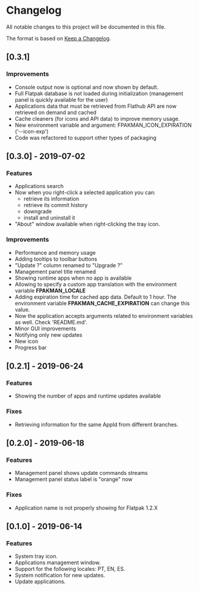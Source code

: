 # Changelog
All notable changes to this project will be documented in this file.


The format is based on [Keep a Changelog](https://keepachangelog.com/en/1.0.0/).

## [0.3.1]
### Improvements
- Console output now is optional and now shown by default.
- Full Flatpak database is not loaded during initialization (management panel is quickly available for the user)
- Applications data that must be retrieved from Flathub API are now retrieved on demand and cached
- Cache cleaners (for icons and API data) to improve memory usage.
- New environment variable and argument: FPAKMAN_ICON_EXPIRATION ('--icon-exp')
- Code was refactored to support other types of packaging

## [0.3.0] - 2019-07-02
### Features
- Applications search
- Now when you right-click a selected application you can:
    - retrieve its information
    - retrieve its commit history
    - downgrade
    - install and uninstall it
- "About" window available when right-clicking the tray icon.

### Improvements
- Performance and memory usage
- Adding tooltips to toolbar buttons
- "Update ?" column renamed to "Upgrade ?"
- Management panel title renamed
- Showing runtime apps when no app is available
- Allowing to specify a custom app translation with the environment variable **FPAKMAN_LOCALE**
- Adding expiration time for cached app data. Default to 1 hour. The environment variable **FPAKMAN_CACHE_EXPIRATION** can change this value.
- Now the application accepts arguments related to environment variables as well. Check 'README.md'.
- Minor GUI improvements
- Notifying only new updates
- New icon
- Progress bar

## [0.2.1] - 2019-06-24
### Features
- Showing the number of apps and runtime updates available
### Fixes
- Retrieving information for the same AppId from different branches.

## [0.2.0] - 2019-06-18
### Features
- Management panel shows update commands streams
- Management panel status label is "orange" now

### Fixes
- Application name is not properly showing for Flatpak 1.2.X

## [0.1.0] - 2019-06-14
### Features
- System tray icon.
- Applications management window.
- Support for the following locales: PT, EN, ES.
- System notification for new updates.
- Update applications.
